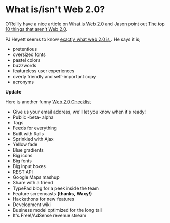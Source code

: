 # What is/isn't Web 2.0?

O'Reilly have a nice article on [What is Web 2.0](http://www.oreillynet.com/pub/a/oreilly/tim/news/2005/09/30/what-is-web-20.html) and Jason point out [The top 10 things that aren't Web 2.0](http://37signals.com/svn/archives2/the_top_10_things_that_arent_web_20.php).

PJ Heyett seems to know [exactly what web 2.0 is ](http://pjhyett.com/articles/2005/10/03/priceless-definition-of-web-2-0). He says it is;

- pretentious
- oversized fonts
- pastel colors
- buzzwords
- featureless user experiences
- overly friendly and self-important copy
- acronyms

__Update__

Here is another funny [Web 2.0 Checklist](http://msippey.tadalist.com/lists/public/155420)

- Give us your email address, we'll let you know when it's ready!
- Public -beta- alpha
- Tags
- Feeds for everything
- Built with Rails
- Sprinkled with Ajax
- Yellow fade
- Blue gradients
- Big icons
- Big fonts
- Big input boxes
- REST API
- Google Maps mashup
- Share with a friend
- TypePad blog for a peek inside the team
- Feature screencasts __(thanks, Waxy!)__
- Hackathons for new features
- Development wiki
- Business model optimized for the long tail
- It's Free!/AdSense revenue stream